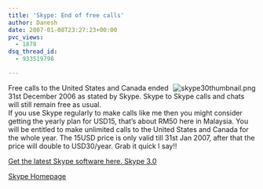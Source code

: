 ```yaml
---
title: 'Skype: End of free calls'
author: Danesh
date: 2007-01-08T23:27:23+00:00
pvc_views:
  - 1878
dsq_thread_id:
  - 933519798

---
```

<img src="/techblog/wp-content/uploads/2007/01/skype30thumbnail.png" alt="skype30thumbnail.png" id="image37" title="skype30thumbnail.png" align="right" />Free calls to the United States and Canada ended 31st December 2006 as stated by Skype. Skype to Skype calls and chats will still remain free as usual.  
If you use Skype regularly to make calls like me then you might consider getting the yearly plan for USD15, that&#8217;s about RM50 here in Malaysia. You will be entitled to make unlimited calls to the United States and Canada for the whole year. The 15USD price is only valid till 31st Jan 2007, after that the price will double to USD30/year. Grab it quick I say!!

[Get the latest Skype software here. Skype 3.0][1]

[Skype Homepage][2]

 [1]: http://www.skype.com/go/download/
 [2]: http://www.skype.com/